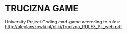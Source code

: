 # TRUCIZNA GAME
University Project
Coding card-game accroding to rules:
http://aleplanszowki.pl/pliki/Trucizna_RULES_PL_web.pdf
